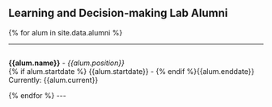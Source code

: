 
## Learning and Decision-making Lab Alumni


{% for alum in site.data.alumni %}
<hr>
<div id = "{{alum.name}}" style="padding-top: 60px; margin-top: -60px;">
<p><strong>{{alum.name}}</strong> - <em>{{alum.position}}</em><br>
{% if alum.startdate %} {{alum.startdate}} - {% endif %}{{alum.enddate}} <br>
Currently: {{alum.current}} </p>
</div> {% endfor %}
---